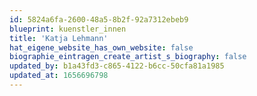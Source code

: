 ```yaml
---
id: 5824a6fa-2600-48a5-8b2f-92a7312ebeb9
blueprint: kuenstler_innen
title: 'Katja Lehmann'
hat_eigene_website_has_own_website: false
biographie_eintragen_create_artist_s_biography: false
updated_by: b1a43fd3-c865-4122-b6cc-50cfa81a1985
updated_at: 1656696798
---
```

